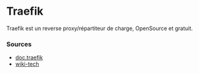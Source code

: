 # Traefik

Traefik est un reverse proxy/répartiteur de charge, OpenSource et gratuit.



### Sources
- [doc.traefik](https://doc.traefik.io/traefik/)
- [wiki-tech](https://wiki-tech.io/Conteneurisation/Docker/Traefik)
